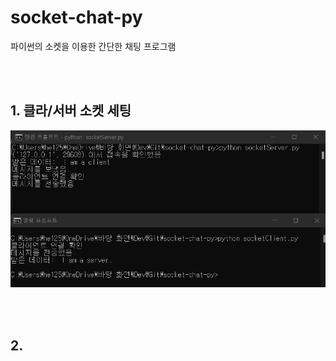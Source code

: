 # socket-chat-py
파이썬의 소켓을 이용한 간단한 채팅 프로그램

<br><br>

## 1. 클라/서버 소켓 세팅
![socket_set](/img_src/socket_set.png)

<br><br>

## 2.